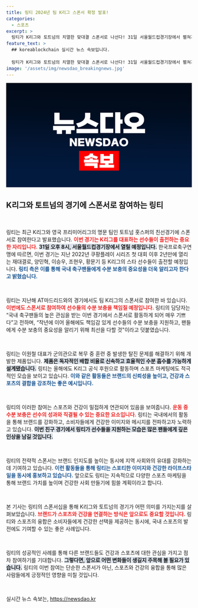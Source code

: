 ```yaml
---
title: 링티 2024년 팀 K리그 스폰서 확정 발표!
categories:
  - 스포츠
excerpt: >
  링티가 K리그와 토트넘의 치열한 맞대결 스폰서로 나선다! 31일 서울월드컵경기장에서 펼쳐지는 이 친선경기는 K리그 스타 선수들과 함께하는 만큼, 당신의 관심을 사로잡을 준비가 되어 있다. 링티의 수분 보충 비법도 함께 확인하세요!
feature_text: >
  ## koreablockchain 실시간 뉴스 속보입니다.

  링티가 K리그와 토트넘의 치열한 맞대결 스폰서로 나선다! 31일 서울월드컵경기장에서 펼쳐지는 이 친선경기는 K리그 스타 선수들과 함께하는 만큼, 당신의 관심을 사로잡을 준비가 되어 있다. 링티의 수분 보충 비법도 함께 확인하세요!
image: '/assets/img/newsdao_breakingnews.jpg'
---
```


<p><img src="/assets/img/newsdao_breakingnews.jpg" alt="koreablockchain 속보" /></p>

<h2 data-ke-size="size26">K리그와 토트넘의 경기에 스폰서로 참여하는 링티</h2>

<p data-ke-size="size16">&nbsp;</p>

<p>링티는 최근 K리그와 영국 프리미어리그의 명문 팀인 토트넘 홋스퍼의 친선경기에 스폰서로 참여한다고 발표했습니다. <b><span style="color: #ee2323;">이번 경기는 K리그를 대표하는 선수들이 출전하는 중요한 자리입니다.</span></b> <b><span style="background-color: #21538527;">31일 오후 8시, 서울월드컵경기장에서 열릴 예정입니다.</span></b> 한국프로축구연맹에 따르면, 이번 경기는 지난 2022년 쿠팡플레이 시리즈 첫 대회 이후 2년만에 열리는 재대결로, 양민혁, 이승우, 조현우, 황문기 등 K리그의 스타 선수들이 출전할 예정입니다. <b><span style="color: #1a5490;">링티 측은 이를 통해 국내 축구팬들에게 수분 보충의 중요성을 더욱 알리고자 한다고 밝혔습니다.</span></b></p>

<p data-ke-size="size16">&nbsp;</p>

<p>링티는 지난해 AT마드리드와의 경기에서도 팀 K리그의 스폰서로 참여한 바 있습니다. <b><span style="color: #ee2323;">이번에도 스폰서로 참여하여 선수들의 수분 보충을 책임질 예정입니다.</span></b> 링티의 담당자는 “국내 축구팬들의 높은 관심을 받는 이번 경기에서 스폰서로 활동하게 되어 매우 기쁘다”고 전하며, “작년에 이어 올해에도 책임감 있게 선수들의 수분 보충을 지원하고, 팬들에게 수분 보충의 중요성을 알리기 위해 최선을 다할 것"이라고 덧붙였습니다.</p>

<p data-ke-size="size16">&nbsp;</p>

<p>링티는 이원철 대표가 군의관으로 복무 중 훈련 중 발생한 탈진 문제를 해결하기 위해 개발한 제품입니다. <b><span style="background-color: #21538527;">제품은 독자적인 배합 비율로 신속하고 효율적인 수분 흡수를 가능하게 설계됐습니다.</span></b> 링티는 올해에도 K리그 공식 후원으로 활동하며 스포츠 마케팅에도 적극적인 모습을 보이고 있습니다. <b><span style="color: #1a5490;">이와 같은 활동들은 브랜드의 신뢰성을 높이고, 건강과 스포츠의 결합을 강조하는 좋은 예시입니다.</span></b></p>

<p data-ke-size="size16">&nbsp;</p>

<p>링티의 이러한 참여는 스포츠와 건강이 밀접하게 연관되어 있음을 보여줍니다. <b><span style="color: #ee2323;">운동 중 수분 보충은 선수의 성과와 직결될 수 있는 중요한 요소입니다.</span></b> 링티는 국내에서의 활동을 통해 브랜드를 강화하고, 소비자들에게 건강한 이미지와 메시지를 전파하고자 노력하고 있습니다. <b><span style="background-color: #21538527;">이번 친구 경기에서 링티가 선수들을 지원하는 모습은 많은 팬들에게 깊은 인상을 남길 것입니다.</span></b></p>

<p data-ke-size="size16">&nbsp;</p>

<p>링티의 전략적 스폰서는 브랜드 인지도를 높이는 동시에 지역 사회와의 유대를 강화하는 데 기여하고 있습니다. <b><span style="color: #1a5490;">이런 활동들을 통해 링티는 스포티한 이미지와 건강한 라이프스타일을 동시에 홍보하고 있습니다.</span></b> 앞으로도 링티는 지속적으로 다양한 스포츠 마케팅을 통해 브랜드 가치를 높이며 건강한 사회 만들기에 힘쓸 계획이라고 합니다. </p>

<p data-ke-size="size16">&nbsp;</p>

<p>본 기사는 링티의 스폰서십을 통해 K리그와 토트넘의 경기가 어떤 의미를 가지는지를 살펴보았습니다. <b><span style="color: #ee2323;">브랜드가 스포츠와 건강을 연결하는 방식은 앞으로도 중요할 것입니다.</span></b> 링티와 스포츠의 융합은 소비자들에게 건강한 선택을 제공하는 동시에, 국내 스포츠의 발전에도 기여할 수 있는 좋은 사례입니다. </p>

<p data-ke-size="size16">&nbsp;</p>

<p>링티의 성공적인 사례를 통해 다른 브랜드들도 건강과 스포츠에 대한 관심을 가지고 점차 참여하기를 기대합니다. <b><span style="background-color: #21538527;">그렇다면, 앞으로 어떤 변화들이 생길지 주목해 볼 필요가 있습니다.</span></b> 링티의 이번 참여는 단순한 스폰서가 아닌, 스포츠와 건강의 융합을 통해 많은 사람들에게 긍정적인 영향을 미칠 것입니다. </p>

<p data-ke-size="size16">&nbsp;</p>
실시간 뉴스 속보는, <a href="https://newsdao.kr" rel="dofollow">https://newsdao.kr</a>


